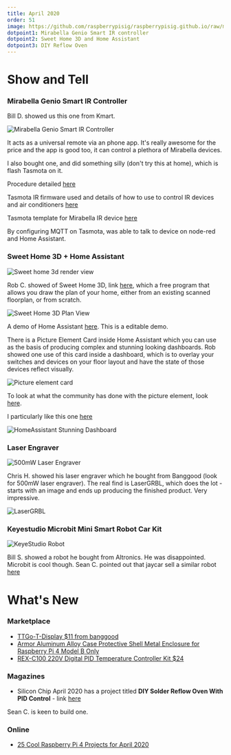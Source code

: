 ```yaml
---
title: April 2020
order: 51
image: https://github.com/raspberrypisig/raspberrypisig.github.io/raw/master/assets/images/SweetHome3D-render.jpg
dotpoint1: Mirabella Genio Smart IR controller 
dotpoint2: Sweet Home 3D and Home Assistant
dotpoint3: DIY Reflow Oven
---
```



# Show and Tell

### Mirabella Genio Smart IR Controller

Bill D. showed us this one from Kmart.

![Mirabella Genio Smart IR Controller](https://www.kmart.com.au/wcsstore/Kmart/images/ncatalog/f/0/42769460-1-f.jpg)

It acts as a universal remote via an phone app. It's really awesome for the price and the app is good too, it can control a plethora of Mirabella devices.

I also bought one, and did something silly (don't try this at home), which is flash Tasmota on it. 

Procedure detailed [here](https://community.home-assistant.io/t/mirabella-genio-ir-controller-kmart-integration/164388) 

Tasmota IR firmware used and details of how to use to control IR devices and air conditioners [here](https://tasmota.github.io/docs/Tasmota-IR/)

Tasmota template for Mirabella IR device [here](https://templates.blakadder.com/mirabella_genio_I002577.html)

By configuring MQTT on Tasmota, was able to talk to device on node-red and Home Assistant.

### Sweet Home 3D + Home Assistant

![Sweet home 3d render view](https://github.com/raspberrypisig/raspberrypisig.github.io/raw/master/assets/images/SweetHome3D-render-bland.jpg)

Rob C. showed of Sweet Home 3D, link [here](http://www.sweethome3d.com/), which a free program that allows you draw the plan of your home, either from an existing scanned floorplan, or from scratch.

![Sweet Home 3D Plan View](https://github.com/raspberrypisig/raspberrypisig.github.io/raw/master/assets/images/SweetHome3D-plan.jpg)
 
A demo of Home Assistant [here](https://demo.home-assistant.io/#/lovelace/0). This is a editable demo.

There is a Picture Element Card inside Home Assistant which you can use as the basis of producing complex and stunning looking dashboards. 
Rob showed one use of this card inside a dashboard, which is to overlay your switches and devices on your floor layout and have the state of those
devices reflect visually.

![Picture element card](https://github.com/raspberrypisig/raspberrypisig.github.io/raw/master/assets/images/homeassistant-pictureelement.jpg)

To look at what the community has done with the picture element, look [here](https://community.home-assistant.io/t/show-off-your-picture-elements-uses/63642/18). 

I particularly like this one [here](https://community.home-assistant.io/t/picture-elements-custom-layout-card-interface/126132)

![HomeAssistant Stunning Dashboard](https://community-home-assistant-assets.s3.dualstack.us-west-2.amazonaws.com/original/3X/3/4/34c72ecc13092c2787a8fa8ddbf78bbd19f4544e.png)

### Laser Engraver

![500mW Laser Engraver](https://github.com/raspberrypisig/raspberrypisig.github.io/raw/master/assets/images/laserengraver.jpg)

Chris H. showed his laser engraver which he bought from Banggood (look for 500mW laser engraver).
The real find is LaserGRBL, which does the lot - starts with an image and ends up producing the finished product. Very impressive. 

![LaserGRBL](https://github.com/raspberrypisig/raspberrypisig.github.io/raw/master/assets/images/lasergrbl.jpg)


### Keyestudio Microbit Mini Smart Robot Car Kit

![KeyeStudio Robot](https://github.com/raspberrypisig/raspberrypisig.github.io/raw/master/assets/images/keyestudio-robot.png)

Bill S. showed a robot he bought from Altronics. He was disappointed. Microbit is cool though. Sean C. pointed out that jaycar
sell a similar robot [here](https://www.jaycar.com.au/duinotech-mini-smart-car-robot-kit-with-micro-bit-stem/p/KR9262)



# What's New

### Marketplace
- [TTGo-T-Display $11 from banggood](https://www.banggood.com/LILYGO-TTGO-T-Display-ESP32-CP2104-WiFi-bluetooth-Module-1_14-Inch-LCD-Development-Board-p-1522925.html?cur_warehouse=CN)
- [Armor Aluminum Alloy Case Protective Shell Metal Enclosure for Raspberry Pi 4 Model B Only](https://www.banggood.com/Armor-Aluminum-Alloy-Case-Protective-Shell-Metal-Enclosure-for-Raspberry-Pi-4-Model-B-Only-p-1539228.html?gmcCountry=AU&currency=AUD&createTmp=1&utm_source=googleshopping&utm_medium=cpc_bgs&utm_content=frank&utm_campaign=frank-ssc-au-all-19bf11-1104&ad_id=394360771135&gclid=Cj0KCQjwybD0BRDyARIsACyS8muG_NOJdJa-qs7WieIo8guYr1X3kww9-wsA8_nyx9rWpvPBPXpO2YEaAvejEALw_wcB&cur_warehouse=CN)
- [REX-C100 220V Digital PID Temperature Controller Kit $24](https://www.banggood.com/REX-C100-100-240V-Digital-PID-Temperature-Controller-Kit-p-914678.html?rmmds=category&cur_warehouse=CN)

### Magazines
- Silicon Chip April 2020 has a project titled **DIY Solder Reflow Oven With PID Control** - link [here](http://www.siliconchip.com.au/Issue/2020/April/A+DIY+Reflow+Oven+Controller+for+modern+soldering?res=nonflash)

Sean C. is keen to build one.

### Online
- [25 Cool Raspberry Pi 4 Projects for April 2020](https://all3dp.com/1/best-raspberry-pi-projects/)


